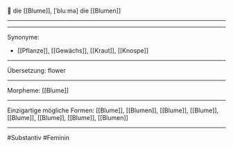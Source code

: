 🔴 die [[Blume]], [ˈbluːmə]
die [[Blumen]]


---


---
Synonyme:
- [[Pflanze]], [[Gewächs]], [[Kraut]], [[Knospe]]

---
Übersetzung: flower

---
Morpheme:
[[Blume]]

---
Einzigartige mögliche Formen: [[Blume]], [[Blumen]], [[Blume]], [[Blume]], [[Blume]], [[Blume]], [[Blume]], [[Blumen]]

---
#Substantiv #Feminin